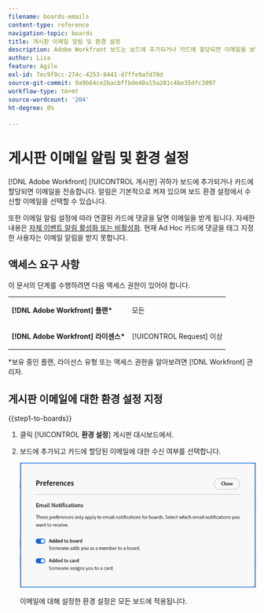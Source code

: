 ```yaml
---
filename: boards-emails
content-type: reference
navigation-topic: boards
title: 게시판 이메일 알림 및 환경 설정
description: Adobe Workfront 보드는 보드에 추가되거나 카드에 할당되면 이메일을 보냅니다.
author: Lisa
feature: Agile
exl-id: 7ec9f9cc-274c-4253-8441-d7ffe9afd78d
source-git-commit: 9a9b64ce2bacbffbde40a15a201c4be35dfc3097
workflow-type: tm+mt
source-wordcount: '204'
ht-degree: 0%

---
```


# 게시판 이메일 알림 및 환경 설정

[!DNL Adobe Workfront] [!UICONTROL 게시판] 귀하가 보드에 추가되거나 카드에 할당되면 이메일을 전송합니다. 알림은 기본적으로 켜져 있으며 보드 환경 설정에서 수신할 이메일을 선택할 수 있습니다.

또한 이메일 알림 설정에 따라 연결된 카드에 댓글을 달면 이메일을 받게 됩니다. 자세한 내용은 [자체 이벤트 알림 활성화 또는 비활성화](/help/quicksilver/workfront-basics/using-notifications/activate-or-deactivate-your-own-event-notifications.md). 현재 Ad Hoc 카드에 댓글을 태그 지정한 사용자는 이메일 알림을 받지 못합니다.

## 액세스 요구 사항

이 문서의 단계를 수행하려면 다음 액세스 권한이 있어야 합니다.

<table style="table-layout:auto"> 
 <col> 
 </col> 
 <col> 
 </col> 
 <tbody> 
  <tr> 
   <td role="rowheader"><strong>[!DNL Adobe Workfront] 플랜*</strong></td> 
   <td> <p>모든</p> </td> 
  </tr> 
  <tr> 
   <td role="rowheader"><strong>[!DNL Adobe Workfront] 라이센스*</strong></td> 
   <td> <p>[!UICONTROL Request] 이상</p> </td> 
  </tr> 
 </tbody> 
</table>

&#42;보유 중인 플랜, 라이선스 유형 또는 액세스 권한을 알아보려면 [!DNL Workfront] 관리자.

## 게시판 이메일에 대한 환경 설정 지정

{{step1-to-boards}}

1. 클릭 [!UICONTROL **환경 설정**] 게시판 대시보드에서.
1. 보드에 추가되고 카드에 할당된 이메일에 대한 수신 여부를 선택합니다.

   ![게시판 이메일 환경 설정](assets/boards-email-preferences.png)

   이메일에 대해 설정한 환경 설정은 모든 보드에 적용됩니다.

<!--

<div class="preview">

## Set the dark mode preference

>[!NOTE]
>
>If your organization's instance of Workfront has been onboarded to the Adobe Unified Experience, you can enable dark theme formatting for all of Adobe Experience Cloud through your preferences menu (your profile picture), and you will not see a separate dark mode option for Workfront Boards. For more information, see [Adobe Unified Experience for Workfront](/help/quicksilver/workfront-basics/navigate-workfront/workfront-navigation/adobe-unified-experience.md).

{{step1-to-boards}}

1. Click [!UICONTROL **Preferences**] on the boards dashboard.
1. In the Themes area, enable or disable Dark mode.

   The preference you set for dark mode applies to all of your boards and workstreams, and the dashboard.

</div>

-->